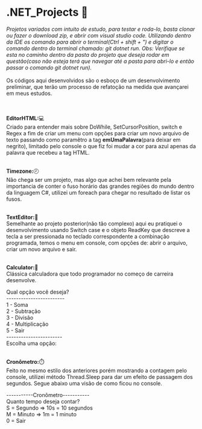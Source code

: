 # .NET_Projects 🖖
<i>Projetos variados com intuito de estudo, para testar e roda-lo, basta clonar ou fazer o download zip, e abrir com visual studio code.
Utilizando dentro da IDE os comando para abrir o terminal(Ctrl + shift + ") e digitar o comando dentro do terminal chamado: git dotnet run.
Obs: Verifique se esta no caminho dentro da pasta do projeto que deseja rodar em questão(caso não esteja terá que navegar até a pasta para abri-lo e então passar o comando git dotnet run).</i><br><br>Os códigos aqui desenvolvidos são o esboço de um desenvolvimento preliminar, que terão um processo de refatoção na medida que avançarei em meus estudos.<br><br><br>


<strong>EditorHTML:</strong>💻<br> Criado para entender mais sobre DoWhile, SetCursorPosition, switch e Regex a fim de criar um menu com opções para criar um novo arquivo de texto passando como paramêtro a tag <strong>emUmaPalavra</strong>(para deixar em negrito), limitado pelo console o que fiz foi mudar a cor para azul apenas da palavra que recebeu a tag HTML.<br><br>


<strong>Timezone:</strong>🕗<br> Não chega ser um projeto, mas algo que achei bem relevante pela importancia de conter o fuso horário das grandes regiões do mundo dentro da linguagem C#, utilizei um foreach para chegar no resultado de listar os fusos.<br><br>


<strong>TextEditor:</strong>📄<br> Semelhante ao projeto posterior(não tão complexo) aqui eu pratiquei o desenvolvimento usando Switch case e o objeto ReadKey que descreve a tecla a ser pressionada no teclado correspondente a combinação programada, temos o menu em console, com opções de: abrir o arquivo, criar um novo arquivo e sair.<br><br>


<strong>Calculator:</strong>🧮<br> Clássica calculadora que todo programador no começo de carreira desenvolve.

Qual opção você deseja?<br>
------------------------<br>
1 - Soma<br>
2 - Subtração<br>
3 - Divisão<br>
4 - Multiplicação<br>
5 - Sair<br>
-----------------------<br>
Escolha uma opção:<br><br>


<strong>Cronômetro:</strong>⏱️<br> Feito no mesmo estilo dos anteriores porém mostrando a contagem pelo console, utilizei método Thread.Sleep para dar um efeito de passagem dos segundos.
Segue abaixo uma visão de como ficou no console.

-----------Cronômetro-----------<br>
Quanto tempo deseja contar?<br>
S = Segundo => 10s = 10 segundos<br>
M = Minuto => 1m = 1 minuto<br>
0 = Sair



